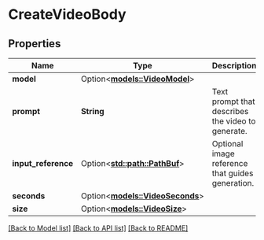 # CreateVideoBody

## Properties

Name | Type | Description | Notes
------------ | ------------- | ------------- | -------------
**model** | Option<[**models::VideoModel**](VideoModel.md)> |  | [optional]
**prompt** | **String** | Text prompt that describes the video to generate. | 
**input_reference** | Option<[**std::path::PathBuf**](std::path::PathBuf.md)> | Optional image reference that guides generation. | [optional]
**seconds** | Option<[**models::VideoSeconds**](VideoSeconds.md)> |  | [optional]
**size** | Option<[**models::VideoSize**](VideoSize.md)> |  | [optional]

[[Back to Model list]](../README.md#documentation-for-models) [[Back to API list]](../README.md#documentation-for-api-endpoints) [[Back to README]](../README.md)


